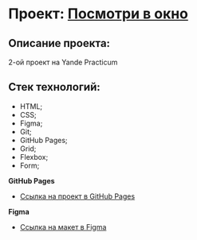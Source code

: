 # Проект: [Посмотри в окно](https://ahma1939.github.io/posmotri_v_okno/)

## Описание проекта:
2-ой проект на Yande Practicum


## Стек технологий:
  * HTML;
  * CSS;
  * Figma;
  * Git;
  * GitHub Pages;
  * Grid;
  * Flexbox;
  * Form;

**GitHub Pages**

* [Ссылка на проект в GitHub Pages](https://ahma1939.github.io/posmotri_v_okno/)

**Figma**

* [Ссылка на макет в Figma](https://www.figma.com/file/QHcvX1RsUI89CulRB7HLk6/%234-%D0%9F%D0%BE%D1%81%D0%BC%D0%BE%D1%82%D1%80%D0%B8-%D0%B2-%D0%BE%D0%BA%D0%BD%D0%BE?type=design&node-id=0-1&mode=design&t=I1zQ0oOvPRJtOj0S-0)